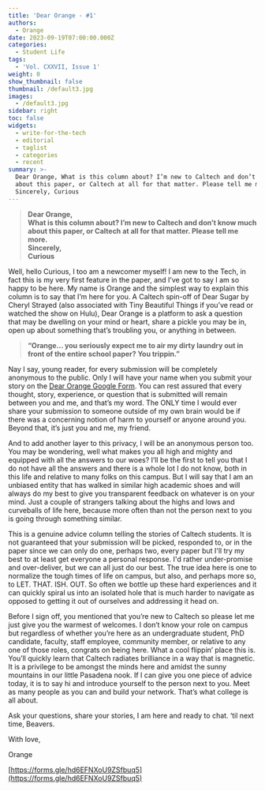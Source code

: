 ```yaml
---
title: 'Dear Orange - #1'
authors:
  - Orange
date: 2023-09-19T07:00:00.000Z
categories:
  - Student Life
tags:
  - 'Vol. CXXVII, Issue 1'
weight: 0
show_thumbnail: false
thumbnail: /default3.jpg
images:
  - /default3.jpg
sidebar: right
toc: false
widgets:
  - write-for-the-tech
  - editorial
  - taglist
  - categories
  - recent
summary: >-
  Dear Orange, What is this column about? I’m new to Caltech and don’t know much
  about this paper, or Caltech at all for that matter. Please tell me more.
  Sincerely, Curious
---
```


> **Dear Orange,**\
> **What is this column about? I’m new to Caltech and don’t know much about this paper, or Caltech at all for that matter. Please tell me more.**\
> **Sincerely,**\
> **Curious**

Well, hello Curious, I too am a newcomer myself! I am new to the Tech, in fact this is my very first feature in the paper, and I’ve got to say I am so happy to be here. My name is Orange and the simplest way to explain this column is to say that I’m here for you. A Caltech spin-off of Dear Sugar by Cheryl Strayed (also associated with Tiny Beautiful Things if you’ve read or watched the show on Hulu), Dear Orange is a platform to ask a question that may be dwelling on your mind or heart, share a pickle you may be in, open up about something that’s troubling you, or anything in between.

> **“Orange… you seriously expect me to air my dirty laundry out in front of the entire school paper? You trippin.”**

Nay I say, young reader, for every submission will be completely anonymous to the public. Only I will have your name when you submit your story on the [Dear Orange Google Form](https://forms.gle/hd6EFNXoU9ZSfbuq5). You can rest assured that every thought, story, experience, or question that is submitted will remain between you and me, and that’s my word. The ONLY time I would ever share your submission to someone outside of my own brain would be if there was a concerning notion of harm to yourself or anyone around you. Beyond that, it’s just you and me, my friend.

And to add another layer to this privacy, I will be an anonymous person too. You may be wondering, well what makes you all high and mighty and equipped with all the answers to our woes? I’ll be the first to tell you that I do not have all the answers and there is a whole lot I do not know, both in this life and relative to many folks on this campus. But I will say that I am an unbiased entity that has walked in similar high academic shoes and will always do my best to give you transparent feedback on whatever is on your mind. Just a couple of strangers talking about the highs and lows and curveballs of life here, because more often than not the person next to you is going through something similar.

This is a genuine advice column telling the stories of Caltech students. It is not guaranteed that your submission will be picked, responded to, or in the paper since we can only do one, perhaps two, every paper but I'll try my best to at least get everyone a personal response. I'd rather under-promise and over-deliver, but we can all just do our best. The true idea here is one to normalize the tough times of life on campus, but also, and perhaps more so, to LET. THAT. ISH. OUT. So often we bottle up these hard experiences and it can quickly spiral us into an isolated hole that is much harder to navigate as opposed to getting it out of ourselves and addressing it head on.

Before I sign off, you mentioned that you’re new to Caltech so please let me just give you the warmest of welcomes. I don’t know your role on campus but regardless of whether you’re here as an undergraduate student, PhD candidate, faculty, staff employee, community member, or relative to any one of those roles, congrats on being here. What a cool flippin’ place this is. You’ll quickly learn that Caltech radiates brilliance in a way that is magnetic. It is a privilege to be amongst the minds here and amidst the sunny mountains in our little Pasadena nook. If I can give you one piece of advice today, it is to say hi and introduce yourself to the person next to you. Meet as many people as you can and build your network. That’s what college is all about.

Ask your questions, share your stories, I am here and ready to chat. ‘til next time, Beavers.

With love,

Orange

[https://forms.gle/hd6EFNXoU9ZSfbuq5](https://forms.gle/hd6EFNXoU9ZSfbuq5)
